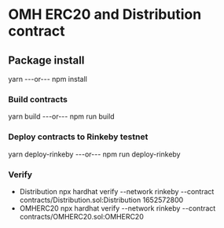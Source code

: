 # OMH ERC20 and Distribution contract

## Package install
yarn 
---or---
npm install

### Build contracts
yarn build
---or---
npm run build

### Deploy contracts to Rinkeby testnet
yarn deploy-rinkeby
---or---
npm run deploy-rinkeby

### Verify
- Distribution
npx hardhat verify --network rinkeby --contract contracts/Distribution.sol:Distribution <Deployed Contract Address> 1652572800
- OMHERC20
npx hardhat verify --network rinkeby --contract contracts/OMHERC20.sol:OMHERC20 <Deployed Contract Address> <Deployed Distribution Contract Address> 


